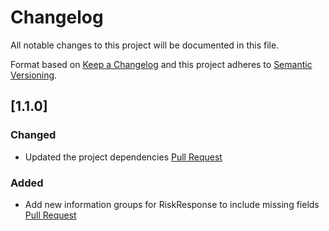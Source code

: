 # Changelog
All notable changes to this project will be documented in this file.

Format based on [Keep a Changelog](http://keepachangelog.com/en/1.0.0/)
and this project adheres to [Semantic Versioning](http://semver.org/spec/v2.0.0.html).

## [1.1.0]

### Changed
- Updated the project dependencies [Pull Request](https://github.com/placetopay/emailage/pull/11)

### Added
- Add new information groups for RiskResponse to include missing fields [Pull Request](https://github.com/placetopay/emailage/pull/10)
